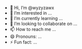 - 👋 Hi, I’m @wyzyzawx
- 👀 I’m interested in ...
- 🌱 I’m currently learning ...
- 💞️ I’m looking to collaborate on ...
- 📫 How to reach me ...
- 😄 Pronouns: ...
- ⚡ Fun fact: ...

<!---
wyzyzawx/wyzyzawx is a ✨ special ✨ repository because its `README.md` (this file) appears on your GitHub profile.
You can click the Preview link to take a look at your changes.
--->
